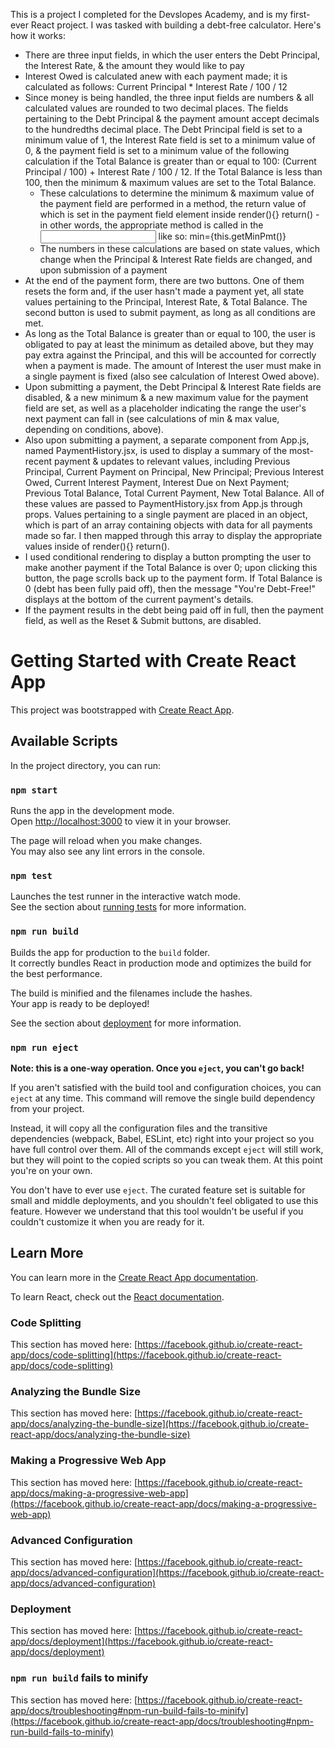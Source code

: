 This is a project I completed for the Devslopes Academy, and is my first-ever React project. I was tasked with building a debt-free calculator. Here's how it works:
* There are three input fields, in which the user enters the Debt Principal, the Interest Rate, & the amount they would like to pay
* Interest Owed is calculated anew with each payment made; it is calculated as follows: Current Principal * Interest Rate / 100 / 12
* Since money is being handled, the three input fields are numbers & all calculated values are rounded to two decimal places. The fields pertaining to the Debt Principal & the payment amount accept decimals to the hundredths decimal place. The Debt Principal field is set to a minimum value of 1, the Interest Rate field is set to a minimum value of 0, & the payment field is set to a minimum value of the following calculation if the Total Balance is greater than or equal to 100: (Current Principal / 100) + Interest Rate / 100 / 12. If the Total Balance is less than 100, then the minimum & maximum values are set to the Total Balance.
  * These calculations to determine the minimum & maximum value of the payment field are performed in a method, the return value of which is set in the payment field element inside render(){} return() - in other words, the appropriate method is called in the <input> like so: min={this.getMinPmt()}
  * The numbers in these calculations are based on state values, which change when the Principal & Interest Rate fields are changed, and upon submission of a payment
* At the end of the payment form, there are two buttons. One of them resets the form and, if the user hasn't made a payment yet, all state values pertaining to the Principal, Interest Rate, & Total Balance. The second button is used to submit payment, as long as all conditions are met.
* As long as the Total Balance is greater than or equal to 100, the user is obligated to pay at least the minimum as detailed above, but they may pay extra against the Principal, and this will be accounted for correctly when a payment is made. The amount of Interest the user must make in a single payment is fixed (also see calculation of Interest Owed above).
* Upon submitting a payment, the Debt Principal & Interest Rate fields are disabled, & a new minimum & a new maximum value for the payment field are set, as well as a placeholder indicating the range the user's next payment can fall in (see calculations of min & max value, depending on conditions, above).
* Also upon submitting a payment, a separate component from App.js, named PaymentHistory.jsx, is used to display a summary of the most-recent payment & updates to relevant values, including Previous Principal, Current Payment on Principal, New Principal; Previous Interest Owed, Current Interest Payment, Interest Due on Next Payment; Previous Total Balance, Total Current Payment, New Total Balance. All of these values are passed to PaymentHistory.jsx from App.js through props. Values pertaining to a single payment are placed in an object, which is part of an array containing objects with data for all payments made so far. I then mapped through this array to display the appropriate values inside of render(){} return().
* I used conditional rendering to display a button prompting the user to make another payment if the Total Balance is over 0; upon clicking this button, the page scrolls back up to the payment form. If Total Balance is 0 (debt has been fully paid off), then the message "You're Debt-Free!" displays at the bottom of the current payment's details.
* If the payment results in the debt being paid off in full, then the payment field, as well as the Reset & Submit buttons, are disabled.

# Getting Started with Create React App

This project was bootstrapped with [Create React App](https://github.com/facebook/create-react-app).

## Available Scripts

In the project directory, you can run:

### `npm start`

Runs the app in the development mode.\
Open [http://localhost:3000](http://localhost:3000) to view it in your browser.

The page will reload when you make changes.\
You may also see any lint errors in the console.

### `npm test`

Launches the test runner in the interactive watch mode.\
See the section about [running tests](https://facebook.github.io/create-react-app/docs/running-tests) for more information.

### `npm run build`

Builds the app for production to the `build` folder.\
It correctly bundles React in production mode and optimizes the build for the best performance.

The build is minified and the filenames include the hashes.\
Your app is ready to be deployed!

See the section about [deployment](https://facebook.github.io/create-react-app/docs/deployment) for more information.

### `npm run eject`

**Note: this is a one-way operation. Once you `eject`, you can't go back!**

If you aren't satisfied with the build tool and configuration choices, you can `eject` at any time. This command will remove the single build dependency from your project.

Instead, it will copy all the configuration files and the transitive dependencies (webpack, Babel, ESLint, etc) right into your project so you have full control over them. All of the commands except `eject` will still work, but they will point to the copied scripts so you can tweak them. At this point you're on your own.

You don't have to ever use `eject`. The curated feature set is suitable for small and middle deployments, and you shouldn't feel obligated to use this feature. However we understand that this tool wouldn't be useful if you couldn't customize it when you are ready for it.

## Learn More

You can learn more in the [Create React App documentation](https://facebook.github.io/create-react-app/docs/getting-started).

To learn React, check out the [React documentation](https://reactjs.org/).

### Code Splitting

This section has moved here: [https://facebook.github.io/create-react-app/docs/code-splitting](https://facebook.github.io/create-react-app/docs/code-splitting)

### Analyzing the Bundle Size

This section has moved here: [https://facebook.github.io/create-react-app/docs/analyzing-the-bundle-size](https://facebook.github.io/create-react-app/docs/analyzing-the-bundle-size)

### Making a Progressive Web App

This section has moved here: [https://facebook.github.io/create-react-app/docs/making-a-progressive-web-app](https://facebook.github.io/create-react-app/docs/making-a-progressive-web-app)

### Advanced Configuration

This section has moved here: [https://facebook.github.io/create-react-app/docs/advanced-configuration](https://facebook.github.io/create-react-app/docs/advanced-configuration)

### Deployment

This section has moved here: [https://facebook.github.io/create-react-app/docs/deployment](https://facebook.github.io/create-react-app/docs/deployment)

### `npm run build` fails to minify

This section has moved here: [https://facebook.github.io/create-react-app/docs/troubleshooting#npm-run-build-fails-to-minify](https://facebook.github.io/create-react-app/docs/troubleshooting#npm-run-build-fails-to-minify)

